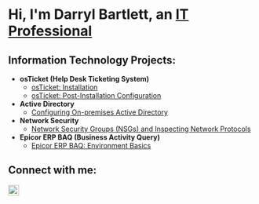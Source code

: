 <h1>Hi, I'm Darryl Bartlett, an <a href="https://linkedin.com/in/darrylbartlett">IT Professional</a></h1>

<h2>Information Technology Projects:</h2>

- <b>osTicket (Help Desk Ticketing System)</b>
  - [osTicket: Installation](https://github.com/darrylbartlett/osticket-install)
  - [osTicket: Post-Installation Configuration](https://github.com/darrylbartlett/post-install)
- <b>Active Directory</b>
  - [Configuring On-premises Active Directory](https://github.com/darrylbartlett/configure-ad)
- <b>Network Security</b>
  - [Network Security Groups (NSGs) and Inspecting Network Protocols](https://github.com/darrylbartlett/network-protocols)
- <b>Epicor ERP BAQ (Business Activity Query)</b>
  - [Epicor ERP BAQ: Environment Basics](https://github.com/darrylbartlett/epicor-baq)

<h2>Connect with me:</h2>

[<img align="left" alt="Josh | LinkedIn" width="22px" src="https://cdn.jsdelivr.net/npm/simple-icons@v3/icons/linkedin.svg" />][linkedin]

[linkedin]: https://linkedin.com/in/darrylbartlett
